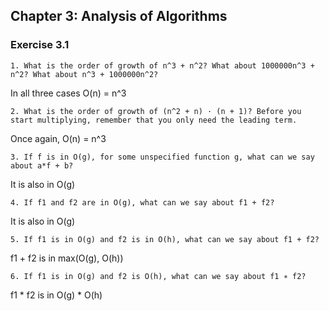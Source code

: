 ## Chapter 3: Analysis of Algorithms
### Exercise 3.1
```
1. What is the order of growth of n^3 + n^2? What about 1000000n^3 + n^2? What about n^3 + 1000000n^2?
```
In all three cases O(n) = n^3

```
2. What is the order of growth of (n^2 + n) · (n + 1)? Before you start multiplying, remember that you only need the leading term.
```
Once again, O(n) = n^3

```
3. If f is in O(g), for some unspecified function g, what can we say about a*f + b?
```
It is also in O(g)

```
4. If f1 and f2 are in O(g), what can we say about f1 + f2?
```
It is also in O(g)

```
5. If f1 is in O(g) and f2 is in O(h), what can we say about f1 + f2?
```
f1 + f2 is in max(O(g), O(h))

```
6. If f1 is in O(g) and f2 is O(h), what can we say about f1 ∗ f2?
```
f1 * f2 is in O(g) * O(h)
